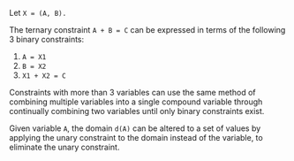 Let `X = (A, B).`

The ternary constraint `A + B = C` can be expressed in terms of the following 3 binary constraints:
1. `A = X1`
2. `B = X2`
3. `X1 + X2 = C`

Constraints with more than 3 variables can use the same method of combining multiple variables into a single compound variable through continually combining two variables until only binary constraints exist.

Given variable `A`, the domain `d(A)` can be altered to a set of values by applying the unary constraint to the domain instead of the variable, to eliminate the unary constraint.
